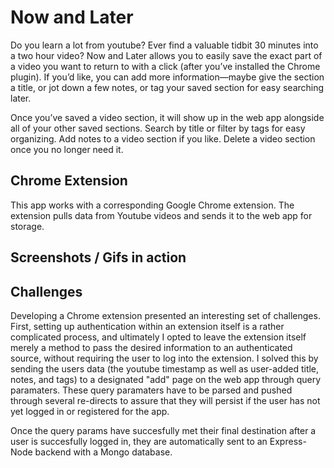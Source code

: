# Now and Later

Do you learn a lot from youtube? Ever find a valuable tidbit 30 minutes into a two hour video? Now and Later allows you to easily save the exact part of a video you want to return to with a click (after you’ve installed the Chrome plugin). If you’d like, you can add more information—maybe give the section a title, or jot down a few notes, or tag your saved section for easy searching later.

Once you’ve saved a video section, it will show up in the web app alongside all of your other saved sections. Search by title or filter by tags for easy organizing. Add notes to a video section if you like. Delete a video section once you no longer need it. 

## Chrome Extension

This app works with a corresponding Google Chrome extension. The extension pulls data from Youtube videos and sends it to the web app for storage. 


## Screenshots / Gifs in action


## Challenges
Developing a Chrome extension presented an interesting set of challenges. First, setting up authentication within an extension itself is a rather complicated process, and ultimately I opted to leave the extension itself merely a method to pass the desired information to an authenticated source, without requiring the user to log into the extension. I solved this by sending the users data (the youtube timestamp as well as user-added title, notes, and tags) to a designated "add" page on the web app through query paramaters. These query paramaters have to be parsed and pushed through several re-directs to assure that they will persist if the user has not yet logged in or registered for the app. 

Once the query params have succesfully met their final destination after a user is succesfully logged in, they are automatically sent to an Express-Node backend with a Mongo database. 
